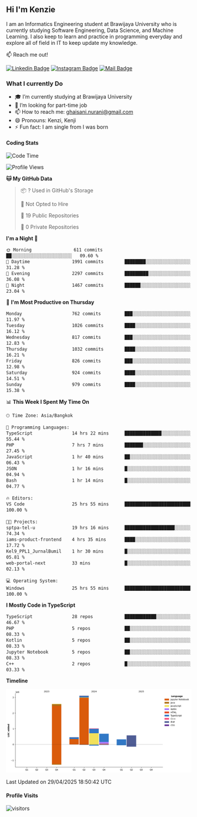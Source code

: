 ## Hi I'm Kenzie


I am an Informatics Engineering student at Brawijaya University who is currently studying Software Engineering, Data Science, and Machine Learning. I also keep to learn and practice in programming everyday and explore all of field in IT to keep update my knowledge.

:mailbox: Reach me out!

[![Linkedin Badge](https://img.shields.io/badge/-Kenzie_Taqiyassar-0e76a8?style=flat&labelColor=0e76a8&logo=linkedin&logoColor=white)](https://www.linkedin.com/in/kenzie-taqiyassar-37458b1aa/) 
[![Instagram Badge](https://img.shields.io/badge/-@__kenziehh_-e84393?style=flat&labelColor=e84393&logo=instagram&logoColor=white)](https://www.instagram.com/_kenziehh/) 
[![Mail Badge](https://img.shields.io/badge/-ghaisani.nurani-c0392b?style=flat&labelColor=c0392b&logo=gmail&logoColor=white)](mailto:ghaisani.nurani@gmail.com)

### What I currently Do

- 🎓 I’m currently studying at Brawijaya University
- 💼 I’m looking for part-time job
- 📫 How to reach me: ghaisani.nurani@gmail.com
- 😄 Pronouns: Kenzi, Kenji
- ⚡ Fun fact: I am single from I was born

#### Coding Stats
<!--START_SECTION:waka-->
![Code Time](http://img.shields.io/badge/Code%20Time-1%2C232%20hrs%2010%20mins-blue)

![Profile Views](http://img.shields.io/badge/Profile%20Views-0-blue)

**🐱 My GitHub Data** 

> 📦 ? Used in GitHub's Storage 
 > 
> 🚫 Not Opted to Hire
 > 
> 📜 19 Public Repositories 
 > 
> 🔑 0 Private Repositories 
 > 
**I'm a Night 🦉** 

```text
🌞 Morning                611 commits         ██░░░░░░░░░░░░░░░░░░░░░░░   09.60 % 
🌆 Daytime                1991 commits        ████████░░░░░░░░░░░░░░░░░   31.28 % 
🌃 Evening                2297 commits        █████████░░░░░░░░░░░░░░░░   36.08 % 
🌙 Night                  1467 commits        ██████░░░░░░░░░░░░░░░░░░░   23.04 % 
```
📅 **I'm Most Productive on Thursday** 

```text
Monday                   762 commits         ███░░░░░░░░░░░░░░░░░░░░░░   11.97 % 
Tuesday                  1026 commits        ████░░░░░░░░░░░░░░░░░░░░░   16.12 % 
Wednesday                817 commits         ███░░░░░░░░░░░░░░░░░░░░░░   12.83 % 
Thursday                 1032 commits        ████░░░░░░░░░░░░░░░░░░░░░   16.21 % 
Friday                   826 commits         ███░░░░░░░░░░░░░░░░░░░░░░   12.98 % 
Saturday                 924 commits         ████░░░░░░░░░░░░░░░░░░░░░   14.51 % 
Sunday                   979 commits         ████░░░░░░░░░░░░░░░░░░░░░   15.38 % 
```


📊 **This Week I Spent My Time On** 

```text
🕑︎ Time Zone: Asia/Bangkok

💬 Programming Languages: 
TypeScript               14 hrs 22 mins      ██████████████░░░░░░░░░░░   55.44 % 
PHP                      7 hrs 7 mins        ███████░░░░░░░░░░░░░░░░░░   27.45 % 
JavaScript               1 hr 40 mins        ██░░░░░░░░░░░░░░░░░░░░░░░   06.43 % 
JSON                     1 hr 16 mins        █░░░░░░░░░░░░░░░░░░░░░░░░   04.94 % 
Bash                     1 hr 14 mins        █░░░░░░░░░░░░░░░░░░░░░░░░   04.77 % 

🔥 Editors: 
VS Code                  25 hrs 55 mins      █████████████████████████   100.00 % 

🐱‍💻 Projects: 
sptpa-tel-u              19 hrs 16 mins      ███████████████████░░░░░░   74.34 % 
iams-product-frontend    4 hrs 35 mins       ████░░░░░░░░░░░░░░░░░░░░░   17.72 % 
Kel9_PPL1_JurnalBumil    1 hr 30 mins        █░░░░░░░░░░░░░░░░░░░░░░░░   05.81 % 
web-portal-next          33 mins             █░░░░░░░░░░░░░░░░░░░░░░░░   02.13 % 

💻 Operating System: 
Windows                  25 hrs 55 mins      █████████████████████████   100.00 % 
```

**I Mostly Code in TypeScript** 

```text
TypeScript               28 repos            ████████████░░░░░░░░░░░░░   46.67 % 
PHP                      5 repos             ██░░░░░░░░░░░░░░░░░░░░░░░   08.33 % 
Kotlin                   5 repos             ██░░░░░░░░░░░░░░░░░░░░░░░   08.33 % 
Jupyter Notebook         5 repos             ██░░░░░░░░░░░░░░░░░░░░░░░   08.33 % 
C++                      2 repos             █░░░░░░░░░░░░░░░░░░░░░░░░   03.33 % 
```



**Timeline**

![Lines of Code chart](https://raw.githubusercontent.com/kenziehh/kenziehh/master/assets/bar_graph.png)


 Last Updated on 29/04/2025 18:50:42 UTC
<!--END_SECTION:waka-->


#### Profile Visits

![visitors](https://visitor-badge.glitch.me/badge?page_id=kenziehh.kenziehh)





